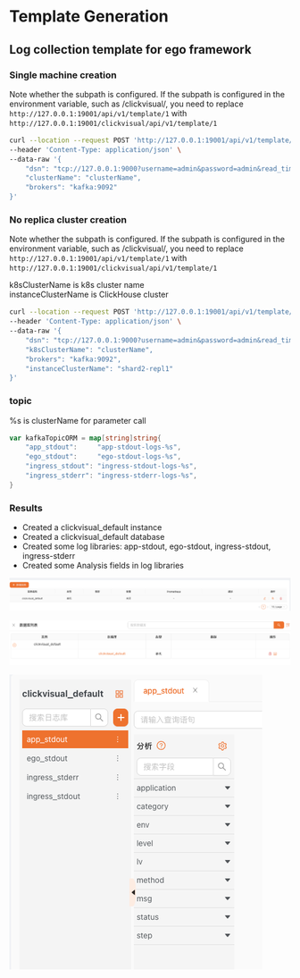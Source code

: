 # Template Generation

## Log collection template for ego framework

### Single machine creation
Note whether the subpath is configured. If the subpath is configured in the environment variable, such as /clickvisual/, you need to replace ` http://127.0.0.1:19001/api/v1/template/1 ` with ` http://127.0.0.1:19001/clickvisual/api/v1/template/1 `
```sh
curl --location --request POST 'http://127.0.0.1:19001/api/v1/template/1' \
--header 'Content-Type: application/json' \
--data-raw '{
    "dsn": "tcp://127.0.0.1:9000?username=admin&password=admin&read_timeout=10&write_timeout=20&debug=true",
    "clusterName": "clusterName",
    "brokers": "kafka:9092"
}'
```

### No replica cluster creation
Note whether the subpath is configured. If the subpath is configured in the environment variable, such as /clickvisual/, you need to replace ` http://127.0.0.1:19001/api/v1/template/1 ` with ` http://127.0.0.1:19001/clickvisual/api/v1/template/1 `

k8sClusterName is k8s cluster name  
instanceClusterName is ClickHouse cluster
```sh
curl --location --request POST 'http://127.0.0.1:19001/api/v1/template/1' \
--header 'Content-Type: application/json' \
--data-raw '{
    "dsn": "tcp://127.0.0.1:9000?username=admin&password=admin&read_timeout=10&write_timeout=20&debug=true",
    "k8sClusterName": "clusterName", 
    "brokers": "kafka:9092",
    "instanceClusterName": "shard2-repl1"
}'
```

### topic 
%s is clusterName for parameter call
```go
var kafkaTopicORM = map[string]string{
	"app_stdout":     "app-stdout-logs-%s",
	"ego_stdout":     "ego-stdout-logs-%s",
	"ingress_stdout": "ingress-stdout-logs-%s",
	"ingress_stderr": "ingress-stderr-logs-%s",
}
```


### Results
- Created a clickvisual_default instance
- Created a clickvisual_default database
- Created some log libraries: app-stdout, ego-stdout, ingress-stdout, ingress-stderr
- Created some Analysis fields in log libraries


![img.png](../../images/template_one_1.png)

![img_1.png](../../images/template_one_2.png)

![img_2.png](../../images/template_one_3.png)